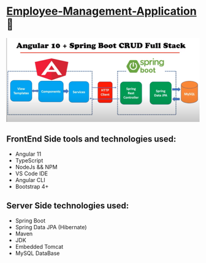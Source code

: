  # <a href="https://fadhlaouir.github.io/Employee-Management-Application/">Employee-Management-Application</a> 💼

![image](https://github.com/fadhlaouir/Employee-Management-Application/blob/master/AngularSpringBoot.png)

## FrontEnd Side tools and technologies used: 
- Angular 11 
- TypeScript 
- NodeJs && NPM 
- VS Code IDE 
- Angular CLI 
- Bootstrap 4+
## Server Side technologies used: 
- Spring Boot
- Spring Data JPA (Hibernate)
- Maven
- JDK
- Embedded Tomcat
- MySQL DataBase
